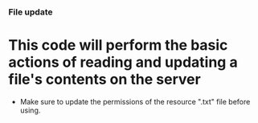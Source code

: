 ### File update

# This code will perform the basic actions of reading and updating a file's contents on the server

- Make sure to update the permissions of the resource ".txt" file before using.
